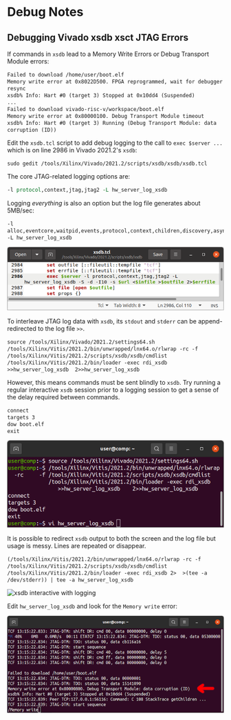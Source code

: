 # Debug Notes

## Debugging Vivado xsdb xsct JTAG Errors

If commands in `xsdb` lead to a Memory Write Errors or Debug Transport Module errors:
```Shell
Failed to download /home/user/boot.elf
Memory write error at 0x8022D500. FPGA reprogrammed, wait for debugger resync
xsdb% Info: Hart #0 (target 3) Stopped at 0x10dd4 (Suspended)
...
Failed to download vivado-risc-v/workspace/boot.elf
Memory write error at 0x80000100. Debug Transport Module timeout
xsdb% Info: Hart #0 (target 3) Running (Debug Transport Module: data corruption (ID))
```

Edit the `xsdb.tcl` script to add debug logging to the call to `exec $server ...` which is on line 2986 in Vivado 2021.2's `xsdb`:
```Shell
sudo gedit /tools/Xilinx/Vivado/2021.2/scripts/xsdb/xsdb/xsdb.tcl
```

The core JTAG-related logging options are:
```Tcl
-l protocol,context,jtag,jtag2 -L hw_server_log_xsdb
```

Logging *everything* is also an option but the log file generates about 5MB/sec:
```
-l alloc,eventcore,waitpid,events,protocol,context,children,discovery,asyncreq,proxy,tcflog,elf,stack,plugin,shutdown,disasm,jtag,jtag2,slave,dpc -L hw_server_log_xsdb
```

![Edit xsdb.tcl to enable JTAG Debug](img/Edit_xsdb_tcl_to_enable_JTAG_Debug.png)

To interleave JTAG log data with `xsdb`, its `stdout` and `stderr` can be append-redirected to the log file `>>`.
```Shell
source /tools/Xilinx/Vivado/2021.2/settings64.sh
/tools/Xilinx/Vitis/2021.2/bin/unwrapped/lnx64.o/rlwrap -rc -f /tools/Xilinx/Vitis/2021.2/scripts/xsdb/xsdb/cmdlist /tools/Xilinx/Vitis/2021.2/bin/loader -exec rdi_xsdb  >>hw_server_log_xsdb  2>>hw_server_log_xsdb
```

However, this means commands must be sent blindly to `xsdb`. Try running a regular interactive `xsdb` session prior to a logging session to get a sense of the delay required between commands.
```
connect
targets 3
dow boot.elf
exit
```

![xsdb with logging](img/xsdb_into_hw_server_log_xsdb.png)

It is possible to redirect `xsdb` output to both the screen and the log file but usage is messy. Lines are repeated or disappear.
```Shell
(/tools/Xilinx/Vitis/2021.2/bin/unwrapped/lnx64.o/rlwrap -rc -f /tools/Xilinx/Vitis/2021.2/scripts/xsdb/xsdb/cmdlist /tools/Xilinx/Vitis/2021.2/bin/loader -exec rdi_xsdb 2>  >(tee -a /dev/stderr)) | tee -a hw_server_log_xsdb
```

![xsdb interactive with logging](img/xsdb_into_hw_server_log_xsdb_interactive.png)

Edit `hw_server_log_xsdb` and look for the `Memory write` error:

![Edit hw_server_log_xsdb](img/vi_hw_server_log_xsdb.png)

